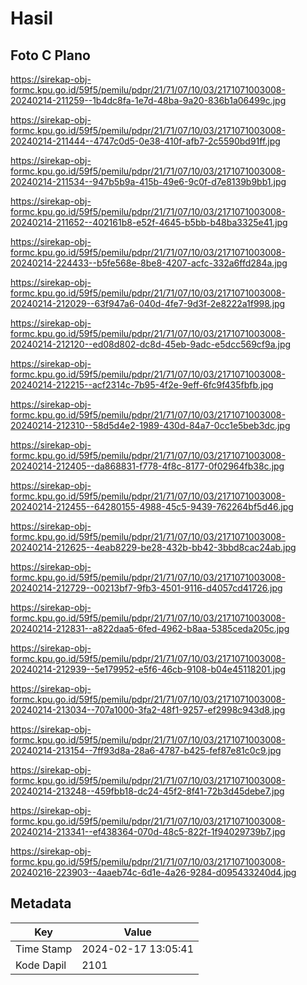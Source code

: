 # Hasil

## Foto C Plano

https://sirekap-obj-formc.kpu.go.id/59f5/pemilu/pdpr/21/71/07/10/03/2171071003008-20240214-211259--1b4dc8fa-1e7d-48ba-9a20-836b1a06499c.jpg

https://sirekap-obj-formc.kpu.go.id/59f5/pemilu/pdpr/21/71/07/10/03/2171071003008-20240214-211444--4747c0d5-0e38-410f-afb7-2c5590bd91ff.jpg

https://sirekap-obj-formc.kpu.go.id/59f5/pemilu/pdpr/21/71/07/10/03/2171071003008-20240214-211534--947b5b9a-415b-49e6-9c0f-d7e8139b9bb1.jpg

https://sirekap-obj-formc.kpu.go.id/59f5/pemilu/pdpr/21/71/07/10/03/2171071003008-20240214-211652--402161b8-e52f-4645-b5bb-b48ba3325e41.jpg

https://sirekap-obj-formc.kpu.go.id/59f5/pemilu/pdpr/21/71/07/10/03/2171071003008-20240214-224433--b5fe568e-8be8-4207-acfc-332a6ffd284a.jpg

https://sirekap-obj-formc.kpu.go.id/59f5/pemilu/pdpr/21/71/07/10/03/2171071003008-20240214-212029--63f947a6-040d-4fe7-9d3f-2e8222a1f998.jpg

https://sirekap-obj-formc.kpu.go.id/59f5/pemilu/pdpr/21/71/07/10/03/2171071003008-20240214-212120--ed08d802-dc8d-45eb-9adc-e5dcc569cf9a.jpg

https://sirekap-obj-formc.kpu.go.id/59f5/pemilu/pdpr/21/71/07/10/03/2171071003008-20240214-212215--acf2314c-7b95-4f2e-9eff-6fc9f435fbfb.jpg

https://sirekap-obj-formc.kpu.go.id/59f5/pemilu/pdpr/21/71/07/10/03/2171071003008-20240214-212310--58d5d4e2-1989-430d-84a7-0cc1e5beb3dc.jpg

https://sirekap-obj-formc.kpu.go.id/59f5/pemilu/pdpr/21/71/07/10/03/2171071003008-20240214-212405--da868831-f778-4f8c-8177-0f02964fb38c.jpg

https://sirekap-obj-formc.kpu.go.id/59f5/pemilu/pdpr/21/71/07/10/03/2171071003008-20240214-212455--64280155-4988-45c5-9439-762264bf5d46.jpg

https://sirekap-obj-formc.kpu.go.id/59f5/pemilu/pdpr/21/71/07/10/03/2171071003008-20240214-212625--4eab8229-be28-432b-bb42-3bbd8cac24ab.jpg

https://sirekap-obj-formc.kpu.go.id/59f5/pemilu/pdpr/21/71/07/10/03/2171071003008-20240214-212729--00213bf7-9fb3-4501-9116-d4057cd41726.jpg

https://sirekap-obj-formc.kpu.go.id/59f5/pemilu/pdpr/21/71/07/10/03/2171071003008-20240214-212831--a822daa5-6fed-4962-b8aa-5385ceda205c.jpg

https://sirekap-obj-formc.kpu.go.id/59f5/pemilu/pdpr/21/71/07/10/03/2171071003008-20240214-212939--5e179952-e5f6-46cb-9108-b04e45118201.jpg

https://sirekap-obj-formc.kpu.go.id/59f5/pemilu/pdpr/21/71/07/10/03/2171071003008-20240214-213034--707a1000-3fa2-48f1-9257-ef2998c943d8.jpg

https://sirekap-obj-formc.kpu.go.id/59f5/pemilu/pdpr/21/71/07/10/03/2171071003008-20240214-213154--7ff93d8a-28a6-4787-b425-fef87e81c0c9.jpg

https://sirekap-obj-formc.kpu.go.id/59f5/pemilu/pdpr/21/71/07/10/03/2171071003008-20240214-213248--459fbb18-dc24-45f2-8f41-72b3d45debe7.jpg

https://sirekap-obj-formc.kpu.go.id/59f5/pemilu/pdpr/21/71/07/10/03/2171071003008-20240214-213341--ef438364-070d-48c5-822f-1f94029739b7.jpg

https://sirekap-obj-formc.kpu.go.id/59f5/pemilu/pdpr/21/71/07/10/03/2171071003008-20240216-223903--4aaeb74c-6d1e-4a26-9284-d095433240d4.jpg


## Metadata

| Key        | Value               |
| ---------- | ------------------- |
| Time Stamp | 2024-02-17 13:05:41 |
| Kode Dapil | 2101                |



